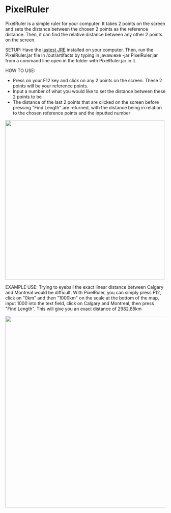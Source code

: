 # PixelRuler
PixelRuler is a simple ruler for your computer. It takes 2 points on the screen and sets the distance between the chosen 
2 points as the reference distance. Then, it can find the relative distance between any other 2 points on the screen.

SETUP: Have the [lastest JRE](http://www.oracle.com/technetwork/java/javase/downloads/jre8-downloads-2133155.html)
installed on your computer. Then, run the PixelRuler.jar file in /out/artifacts by typing in javaw.exe -jar PixelRuler.jar from a command line open in the folder with PixelRuler.jar in it.

HOW TO USE:
  * Press on your F12 key and click on any 2 points on the screen. These 2 points will be your reference points.
  * Input a number of what you would like to set the distance between these 2 points to be
  * The distance of the last 2 points that are clicked on the screen
before pressing "Find Length" are returned, with the distance being in relation to the chosen reference points and the inputted number


<img src="https://github.com/Ryanfsdf/PixelRuler/blob/master/PixelRuler.png" width="500">


EXAMPLE USE:
Trying to eyeball the exact linear distance between Calgary and Montreal would be difficult. With PixelRuler, you can simply
press F12, click on "0km" and then "1000km" on the scale at the bottom of the map, input 1000 into the text field, 
click on Calgary and Montreal, then press 
"Find Length". This will give you an exact distance of 2982.85km

<img src="https://github.com/Ryanfsdf/PixelRuler/blob/master/CanadaMap.jpg" width="600">


